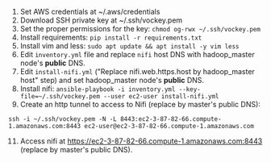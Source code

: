 1. Set AWS credentials at ~/.aws/credentials
2. Download SSH private key at ~/.ssh/vockey.pem
3. Set the proper permissions for the key: `chmod og-rwx ~/.ssh/vockey.pem`
4. Install requirements: `pip install -r requirements.txt`
5. Install vim and less: `sudo apt update && apt install -y vim less`
6. Edit `inventory.yml` file and replace `nifi` host DNS with hadoop_master node's **public** DNS.
8. Edit `install-nifi.yml` ("Replace nifi.web.https.host by hadoop_master host" step) and set hadoop_master node's **public** DNS.
9. Install nifi: `ansible-playbook -i inventory.yml --key-file=~/.ssh/vockey.pem --user ec2-user install-nifi.yml`
10. Create an http tunnel to access to Nifi (replace by master's public DNS):
```
ssh -i ~/.ssh/vockey.pem -N -L 8443:ec2-3-87-82-66.compute-1.amazonaws.com:8443 ec2-user@ec2-3-87-82-66.compute-1.amazonaws.com
```
11. Access nifi at https://ec2-3-87-82-66.compute-1.amazonaws.com:8443 (replace by master's public DNS).